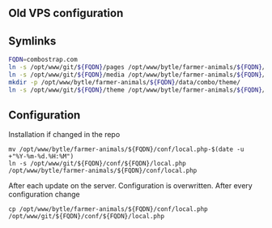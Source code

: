 ## Old VPS configuration


## Symlinks

```bash
FQDN=combostrap.com
ln -s /opt/www/git/${FQDN}/pages /opt/www/bytle/farmer-animals/${FQDN}/data/pages
ln -s /opt/www/git/${FQDN}/media /opt/www/bytle/farmer-animals/${FQDN}/data/media
mkdir -p /opt/www/bytle/farmer-animals/${FQDN}/data/combo/theme/
ln -s /opt/www/git/${FQDN}/theme /opt/www/bytle/farmer-animals/${FQDN}/data/combo/theme/combo
```

## Configuration

Installation if changed in the repo
```
mv /opt/www/bytle/farmer-animals/${FQDN}/conf/local.php-$(date -u +"%Y-%m-%d.%H:%M")
ln -s /opt/www/git/${FQDN}/conf/${FQDN}/local.php /opt/www/bytle/farmer-animals/${FQDN}/conf/local.php
```

After each update on the server. Configuration is overwritten. After every configuration change
```
cp /opt/www/bytle/farmer-animals/${FQDN}/conf/local.php  /opt/www/git/${FQDN}/conf/${FQDN}/local.php
```
